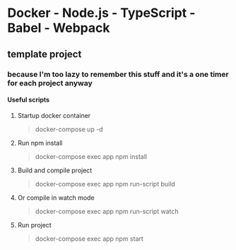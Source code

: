 # Docker - Node.js - TypeScript - Babel - Webpack
## template project
### because I'm too lazy to remember this stuff and it's a one timer for each project anyway

#### Useful scripts
1. Startup docker container
	> docker-compose up -d
1. Run npm install
	> docker-compose exec app npm install
1. Build and compile project
	> docker-compose exec app npm run-script build
1. Or compile in watch mode
	> docker-compose exec app npm run-script watch
1. Run project
	> docker-compose exec app npm start




